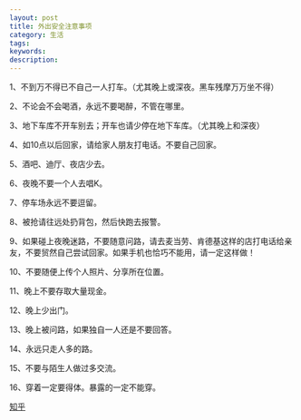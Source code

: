 ```yaml
---
layout: post
title: 外出安全注意事项
category: 生活
tags: 
keywords: 
description: 
---
```




1、不到万不得已不自己一人打车。（尤其晚上或深夜。黑车残摩万万坐不得）

2、不论会不会喝酒，永远不要喝醉，不管在哪里。

3、地下车库不开车别去；开车也请少停在地下车库。（尤其晚上和深夜）

4、如10点以后回家，请给家人朋友打电话。不要自己回家。

5、酒吧、迪厅、夜店少去。

6、夜晚不要一个人去唱K。

7、停车场永远不要逗留。

8、被抢请往远处扔背包，然后快跑去报警。

9、如果碰上夜晚迷路，不要随意问路，请去麦当劳、肯德基这样的店打电话给亲友，不要贸然自己尝试回家。如果手机也恰巧不能用，请一定这样做！

10、不要随便上传个人照片、分享所在位置。

11、晚上不要存取大量现金。

12、晚上少出门。

13、晚上被问路，如果独自一人还是不要回答。

14、永远只走人多的路。

15、不要与陌生人做过多交流。

16、穿着一定要得体。暴露的一定不能穿。



[知乎](https://www.zhihu.com/question/19978010/answer/17487509)